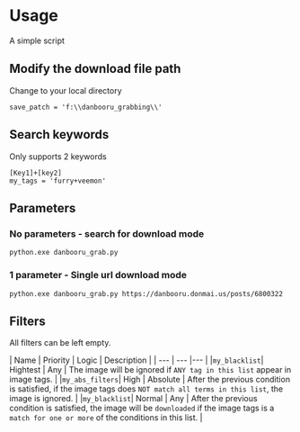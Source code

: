 # Usage
A simple script

## Modify the download file path
Change to your local directory    
```
save_patch = 'f:\\danbooru_grabbing\\'    
```

## Search keywords
Only supports 2 keywords    
```
[Key1]+[key2]
my_tags = 'furry+veemon'
```

## Parameters
### No parameters - search for download mode    
```
python.exe danbooru_grab.py
```

### 1 parameter - Single url download mode
```
python.exe danbooru_grab.py https://danbooru.donmai.us/posts/6800322
```

## Filters
All filters can be left empty.    

| Name | Priority | Logic | Description |
| --- | --- |--- |
|`my_blacklist`| Hightest | Any | The image will be ignored if `ANY tag in this list` appear in image tags. |
|`my_abs_filters`| High | Absolute | After the previous condition is satisfied, if the image tags does `NOT match all terms in this list`, the image is ignored. |
|`my_blacklist`| Normal | Any | After the previous condition is satisfied, the image will be `downloaded` if the image tags is a `match for one or more` of the conditions in this list. |
